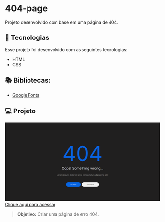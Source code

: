 # 404-page
Projeto desenvolvido com base em uma página de 404.

## 🚀 Tecnologias

Esse projeto foi desenvolvido com as seguintes tecnologias:
- HTML
- CSS

## 📚 Bibliotecas:
- [Google Fonts](https://fonts.google.com/)

## 💻 Projeto
![preview](./preview.png/)
[Clique aqui para acessar](https://404-page-hazel.vercel.app/)
> **Objetivo:** Criar uma página de erro 404.

